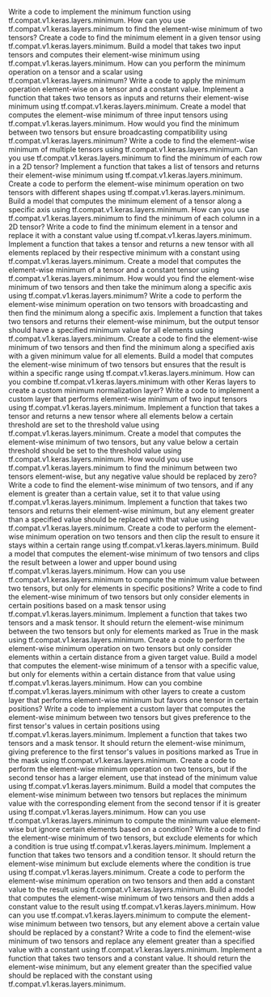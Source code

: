 Write a code to implement the minimum function using tf.compat.v1.keras.layers.minimum.
How can you use tf.compat.v1.keras.layers.minimum to find the element-wise minimum of two tensors?
Create a code to find the minimum element in a given tensor using tf.compat.v1.keras.layers.minimum.
Build a model that takes two input tensors and computes their element-wise minimum using tf.compat.v1.keras.layers.minimum.
How can you perform the minimum operation on a tensor and a scalar using tf.compat.v1.keras.layers.minimum?
Write a code to apply the minimum operation element-wise on a tensor and a constant value.
Implement a function that takes two tensors as inputs and returns their element-wise minimum using tf.compat.v1.keras.layers.minimum.
Create a model that computes the element-wise minimum of three input tensors using tf.compat.v1.keras.layers.minimum.
How would you find the minimum between two tensors but ensure broadcasting compatibility using tf.compat.v1.keras.layers.minimum?
Write a code to find the element-wise minimum of multiple tensors using tf.compat.v1.keras.layers.minimum.
Can you use tf.compat.v1.keras.layers.minimum to find the minimum of each row in a 2D tensor?
Implement a function that takes a list of tensors and returns their element-wise minimum using tf.compat.v1.keras.layers.minimum.
Create a code to perform the element-wise minimum operation on two tensors with different shapes using tf.compat.v1.keras.layers.minimum.
Build a model that computes the minimum element of a tensor along a specific axis using tf.compat.v1.keras.layers.minimum.
How can you use tf.compat.v1.keras.layers.minimum to find the minimum of each column in a 2D tensor?
Write a code to find the minimum element in a tensor and replace it with a constant value using tf.compat.v1.keras.layers.minimum.
Implement a function that takes a tensor and returns a new tensor with all elements replaced by their respective minimum with a constant using tf.compat.v1.keras.layers.minimum.
Create a model that computes the element-wise minimum of a tensor and a constant tensor using tf.compat.v1.keras.layers.minimum.
How would you find the element-wise minimum of two tensors and then take the minimum along a specific axis using tf.compat.v1.keras.layers.minimum?
Write a code to perform the element-wise minimum operation on two tensors with broadcasting and then find the minimum along a specific axis.
Implement a function that takes two tensors and returns their element-wise minimum, but the output tensor should have a specified minimum value for all elements using tf.compat.v1.keras.layers.minimum.
Create a code to find the element-wise minimum of two tensors and then find the minimum along a specified axis with a given minimum value for all elements.
Build a model that computes the element-wise minimum of two tensors but ensures that the result is within a specific range using tf.compat.v1.keras.layers.minimum.
How can you combine tf.compat.v1.keras.layers.minimum with other Keras layers to create a custom minimum normalization layer?
Write a code to implement a custom layer that performs element-wise minimum of two input tensors using tf.compat.v1.keras.layers.minimum.
Implement a function that takes a tensor and returns a new tensor where all elements below a certain threshold are set to the threshold value using tf.compat.v1.keras.layers.minimum.
Create a model that computes the element-wise minimum of two tensors, but any value below a certain threshold should be set to the threshold value using tf.compat.v1.keras.layers.minimum.
How would you use tf.compat.v1.keras.layers.minimum to find the minimum between two tensors element-wise, but any negative value should be replaced by zero?
Write a code to find the element-wise minimum of two tensors, and if any element is greater than a certain value, set it to that value using tf.compat.v1.keras.layers.minimum.
Implement a function that takes two tensors and returns their element-wise minimum, but any element greater than a specified value should be replaced with that value using tf.compat.v1.keras.layers.minimum.
Create a code to perform the element-wise minimum operation on two tensors and then clip the result to ensure it stays within a certain range using tf.compat.v1.keras.layers.minimum.
Build a model that computes the element-wise minimum of two tensors and clips the result between a lower and upper bound using tf.compat.v1.keras.layers.minimum.
How can you use tf.compat.v1.keras.layers.minimum to compute the minimum value between two tensors, but only for elements in specific positions?
Write a code to find the element-wise minimum of two tensors but only consider elements in certain positions based on a mask tensor using tf.compat.v1.keras.layers.minimum.
Implement a function that takes two tensors and a mask tensor. It should return the element-wise minimum between the two tensors but only for elements marked as True in the mask using tf.compat.v1.keras.layers.minimum.
Create a code to perform the element-wise minimum operation on two tensors but only consider elements within a certain distance from a given target value.
Build a model that computes the element-wise minimum of a tensor with a specific value, but only for elements within a certain distance from that value using tf.compat.v1.keras.layers.minimum.
How can you combine tf.compat.v1.keras.layers.minimum with other layers to create a custom layer that performs element-wise minimum but favors one tensor in certain positions?
Write a code to implement a custom layer that computes the element-wise minimum between two tensors but gives preference to the first tensor's values in certain positions using tf.compat.v1.keras.layers.minimum.
Implement a function that takes two tensors and a mask tensor. It should return the element-wise minimum, giving preference to the first tensor's values in positions marked as True in the mask using tf.compat.v1.keras.layers.minimum.
Create a code to perform the element-wise minimum operation on two tensors, but if the second tensor has a larger element, use that instead of the minimum value using tf.compat.v1.keras.layers.minimum.
Build a model that computes the element-wise minimum between two tensors but replaces the minimum value with the corresponding element from the second tensor if it is greater using tf.compat.v1.keras.layers.minimum.
How can you use tf.compat.v1.keras.layers.minimum to compute the minimum value element-wise but ignore certain elements based on a condition?
Write a code to find the element-wise minimum of two tensors, but exclude elements for which a condition is true using tf.compat.v1.keras.layers.minimum.
Implement a function that takes two tensors and a condition tensor. It should return the element-wise minimum but exclude elements where the condition is true using tf.compat.v1.keras.layers.minimum.
Create a code to perform the element-wise minimum operation on two tensors and then add a constant value to the result using tf.compat.v1.keras.layers.minimum.
Build a model that computes the element-wise minimum of two tensors and then adds a constant value to the result using tf.compat.v1.keras.layers.minimum.
How can you use tf.compat.v1.keras.layers.minimum to compute the element-wise minimum between two tensors, but any element above a certain value should be replaced by a constant?
Write a code to find the element-wise minimum of two tensors and replace any element greater than a specified value with a constant using tf.compat.v1.keras.layers.minimum.
Implement a function that takes two tensors and a constant value. It should return the element-wise minimum, but any element greater than the specified value should be replaced with the constant using tf.compat.v1.keras.layers.minimum.